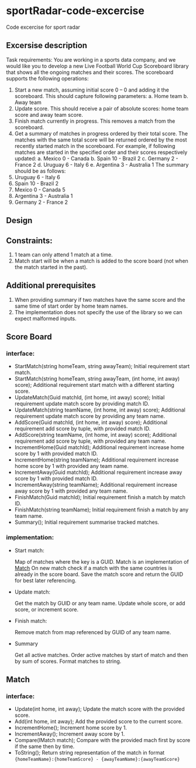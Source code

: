# sportRadar-code-excercise

Code excercise for sport radar

## Excersise description

Task requirements:
You are working in a sports data company, and we would like you to develop a new Live Football
World Cup Scoreboard library that shows all the ongoing matches and their scores.
The scoreboard supports the following operations:

1. Start a new match, assuming initial score 0 – 0 and adding it the scoreboard.
   This should capture following parameters:
   a. Home team
   b. Away team
2. Update score. This should receive a pair of absolute scores: home team score and away
   team score.
3. Finish match currently in progress. This removes a match from the scoreboard.
4. Get a summary of matches in progress ordered by their total score. The matches with the
   same total score will be returned ordered by the most recently started match in the
   scoreboard.
   For example, if following matches are started in the specified order and their scores
   respectively updated:
   a. Mexico 0 - Canada
   b. Spain 10 - Brazil 2
   c. Germany 2 - France 2
   d. Uruguay 6 - Italy 6
   e. Argentina 3 - Australia 1
   The summary should be as follows:
5. Uruguay 6 - Italy 6
6. Spain 10 - Brazil 2
7. Mexico 0 - Canada 5
8. Argentina 3 - Australia 1
9. Germany 2 - France 2

## Design

## Constraints:

1. 1 team can only attend 1 match at a time.
2. Match start will be when a match is added to the score board (not when the match started in the past).

## Additional prerequisites

1. When providing summary if two matches have the same score and the same time of start order by home team names.
2. The implementation does not specify the use of the library so we can expect malformed inputs.

## Score Board

### interface:

- StartMatch(string homeTeam, string awayTeam); Initial requirement start match.
- StartMatch(string homeTeam, string awayTeam, (int home, int away) score); Additional requirement start match with a different starting score.
- UpdateMatch(Guid matchId, (int home, int away) score); Initial requirement update match score by providing match ID.
- UpdateMatch(string teamName, (int home, int away) score); Additional requirement update match score by providing any team name.
- AddScore(Guid matchId, (int home, int away) score); Additional requirement add score by tuple, with provided match ID.
- AddScore(string teamName, (int home, int away) score); Additional requirement add score by tuple, with provided any team name.
- IncrementHome(Guid matchId); Additional requirement increase home score by 1 with provided match ID.
- IncrementHome(string teamName); Additional requirement increase home score by 1 with provided any team name.
- IncrementAway(Guid matchId); Additional requirement increase away score by 1 with provided match ID.
- IncrementAway(string teamName); Additional requirement increase away score by 1 with provided any team name.
- FinishMatch(Guid matchId); Initial requirement finish a match by match ID.
- FinishMatch(string teamName); Initial requirement finish a match by any team name.
- Summary(); Initial requirement summarise tracked matches.

### implementation:

- Start match:

  Map of matches where the key is a GUID. Match is an implementation of [Match](#match)
  On new match check if a match with the same countries is already in the score board.
  Save the match score and return the GUID for best later referencing.

- Update match:

  Get the match by GUID or any team name.
  Update whole score, or add score, or increment score.

- Finish match:

  Remove match from map referenced by GUID of any team name.

- Summary

  Get all active matches.
  Order active matches by start of match and then by sum of scores.
  Format matches to string.

## Match

### interface:

- Update(int home, int away); Update the match score with the provided score.
- Add(int home, int away); Add the provided score to the current score.
- IncrementHome(); Increment home score by 1.
- IncrementAway(); Increment away score by 1.
- Compare(IMatch match); Compare with the provided mach first by score if the same then by time.
- ToString(); Return string representation of the match in format `{homeTeamName}:{homeTeamScore} - {awayTeamName}:{awayTeamScore}`
